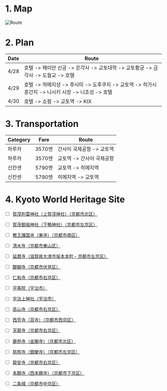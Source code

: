 # 1. Map
![Route](https://raw.githubusercontent.com/daite/2018/master/images/travel.png)

# 2. Plan
Date | Route 
----- | ------- 
4/28  | 호텔 -> 헤이안 신궁 -> 은각사 -> 교토대학 -> 교토황궁 -> 금각사 -> 도월교 -> 호텔
4/29  | 호텔 -> 히메지성 -> 후시미 -> 도후쿠지 -> 교토역 -> 히가시 혼간지 -> 니시키 시장 -> 니조성 -> 호텔
4/30  | 호텔 -> 쇼핑 -> 교토역 -> KIX

# 3. Transportation
Category  | Fare    | Route
----------| ------- | ------
하루카      | 3570엔  | 간사이 국제공항 -> 교토역
하루카      | 3570엔  | 교토역 -> 간사이 국제공항
신칸센      | 5790엔  | 교토역 -> 히메지역
신칸센      | 5790엔  | 히메지역 -> 교토역

# 4. Kyoto World Heritage Site
- [ ] [賀茂別雷神社（上賀茂神社）（京都市北区）](http://www.pref.kyoto.jp/isan/kamomuke.html)
- [ ] [賀茂御祖神社（下鴨神社）（京都市左京区）](http://www.pref.kyoto.jp/isan/kamomio.html)
- [ ] [教王護国寺（東寺）（京都市南区）](http://www.pref.kyoto.jp/isan/kyouou.html)
- [ ] [清水寺（京都市東山区）](http://www.pref.kyoto.jp/isan/kiyomizu.html)
- [ ] [延暦寺（滋賀県大津市坂本本町・京都市左京区）](http://www.pref.kyoto.jp/isan/enryaku.html)
- [ ] [醍醐寺（京都市伏見区）](http://www.pref.kyoto.jp/isan/daigoji.html)
- [ ] [仁和寺（京都市右京区）](http://www.pref.kyoto.jp/isan/ninnaji.html)
- [ ] [平等院（宇治市）](http://www.pref.kyoto.jp/isan/byoudou.html)
- [ ] [宇治上神社（宇治市）](http://www.pref.kyoto.jp/isan/ujigami.html)
- [ ] [高山寺（京都市右京区）](http://www.pref.kyoto.jp/isan/kozanji.html)
- [ ] [西芳寺（苔寺）（京都市西京区）](http://www.pref.kyoto.jp/isan/saihouji.html)
- [ ] [天龍寺（京都市右京区）](http://www.pref.kyoto.jp/isan/tenryuji.html)
- [ ] [鹿苑寺（金閣寺）（京都市北区）](http://www.pref.kyoto.jp/isan/kinkaku.html)
- [ ] [慈照寺（銀閣寺）（京都市左京区）](http://www.pref.kyoto.jp/isan/jishouji.html)
- [ ] [龍安寺（京都市右京区）](http://www.pref.kyoto.jp/isan/ryoanji.html)
- [ ] [本願寺（西本願寺）（京都市下京区）](http://www.pref.kyoto.jp/isan/honganji.html)
- [ ] [二条城（京都市中京区）](http://www.pref.kyoto.jp/isan/nijyoujo.html)


